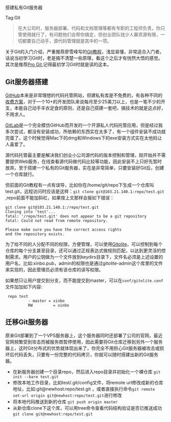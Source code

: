 搭建私有Git服务器

Tag:Git

>在大公司时，服务器部署、代码和文档管理等都有专职的工程师负责，你只管使用就行了，有问题他们会帮你搞定，但创业团队钱少人寡资源有限，一切都要自己动手，源代码管理就是其中的一项。

关于Git的入门介绍，严重推荐廖雪峰写的[Git教程](http://www.liaoxuefeng.com/wiki/0013739516305929606dd18361248578c67b8067c8c017b000)，浅显易懂，非常适合入门者。话说当初学习Git时，老是搞不清楚一些原理，看这个之后才有恍然大悟的感觉。其次是推荐[Pro Git](http://ikandou.com/book/7188000/),记得最初学习Git时就是读的这本。

## Git服务器搭建

[GitHub](https://github.com)本来是非常理想的代码托管网站，但建私有库是不免费的，有各种不同的[收费方案](https://github.com/pricing)，对于一个10+的开发团队来说每月至少25美刀以上，也是一笔不少的开支，本能自己动手丰衣足食的原则，还是自己搭建一套吧，搞技术的就是这点好，不用求人。

[GitLab](http://gitlab.org/)是一个完全模仿GitHub而开发的一个开源私人代码托管应用，但是经过我多次尝试，都没有安装成功，所依赖的东西实在太多了，有一个组件安装不成功就完蛋了，这个时候觉得Mac下的dmg和Windows下的exe安装方式实在太他妈让人喜爱了。

源代码托管最主要是解决我们创业小公司源代码的版本控制和管理，刚开始并不需要提供Web服务，在线查看源代码做代码比较等功能，因此安装不上只好先暂时放弃。至于搭建一个私有的Git服务器，实在是非常简单，只要安装好Git后，创建一个仓库就行。

但前面的Git教程有一点有误导，比如你在/home/git/repo下生成一个仓库叫test.git，远程访问时应该是这样：`git clone git@103.21.140.1:repo/test.git`  ,repo前面不能加斜杠，如果按上文那样会报如下错误：

```
git clone git@103.21.140.1:/repo/test.git
Cloning into 'test'...
fatal: '/repo/test.git' does not appear to be a git repository
fatal: Could not read from remote repository.

Please make sure you have the correct access rights
and the repository exists.
```

为了给不同的人分配不同的权限，方便管理，可以使用[Gitolite]()，可以控制到每个仓库的每个分支甚至目录，还可以通过正规表达式做规则匹配，以达到更灵活的控制需求。用户的公钥做为一个文件放到keydirs目录下，文件名必须是上述设置的用户名，比如:xinbo.pub，admin的权限也是通过gitolite-admin这个库里的文件来实现的，因此管理员必须有该仓库的读写权限。

如果想只让用户提交到分支，而不能提交到master，可以在`conf/gitolite.conf`文件加加如下内容: 

```
 repo test
          - master = xinbo
          RW         = xinbo
```

## 迁移Git服务器

原来Git部署到了一个VPS服务器上，这个服务器同时还部署了公司的官网，最近官网频繁受到攻击而被服务商暂停使用，因此需要将Git仓库迁移到另外一个服务器上，这时Git分布式的优势就体现出来了，你完全不用担心Git服务器被攻击或损坏后代码丢失，只要有一份完整的代码拷贝，你就可以随时搭建出新的Git服务器。

* 在新服务器创建一个目录repo，然后进入repo目录并初始化一个裸仓库 `git init --bare test.git`
* 修改本地工作目录，比如test/.git/config文件，将remote url修改成新的仓库地址，比如:git@newhost:repo/test.git ，或者直接执行命令`git remote set-url origin git@newhost:repo/test.git`进行修改
* 将本地代码推送到新的仓库 `git push origin master`
* 从新仓库clone下这个库，可以用tree命令查看代码结构验证是否已推送成功 `git clone git@newhost:repo/test.git`